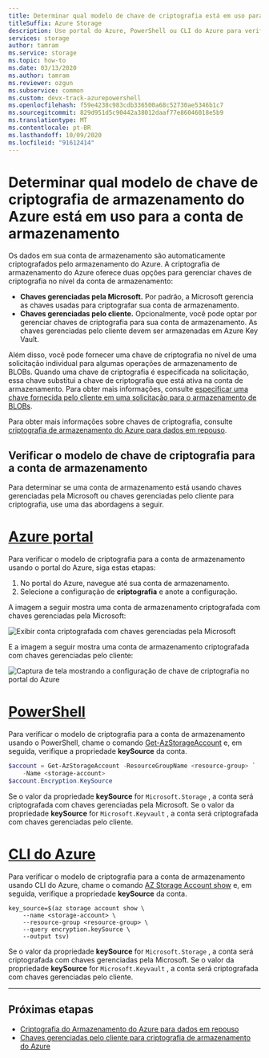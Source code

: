 ```yaml
---
title: Determinar qual modelo de chave de criptografia está em uso para a conta de armazenamento
titleSuffix: Azure Storage
description: Use portal do Azure, PowerShell ou CLI do Azure para verificar como as chaves de criptografia estão sendo gerenciadas para a conta de armazenamento. As chaves podem ser gerenciadas pela Microsoft (o padrão) ou pelo cliente. As chaves gerenciadas pelo cliente devem ser armazenadas em Azure Key Vault.
services: storage
author: tamram
ms.service: storage
ms.topic: how-to
ms.date: 03/13/2020
ms.author: tamram
ms.reviewer: ozgun
ms.subservice: common
ms.custom: devx-track-azurepowershell
ms.openlocfilehash: f59e4238c983cdb336500a68c52730ae5346b1c7
ms.sourcegitcommit: 829d951d5c90442a38012daaf77e86046018e5b9
ms.translationtype: MT
ms.contentlocale: pt-BR
ms.lasthandoff: 10/09/2020
ms.locfileid: "91612414"
---
```

# <a name="determine-which-azure-storage-encryption-key-model-is-in-use-for-the-storage-account"></a>Determinar qual modelo de chave de criptografia de armazenamento do Azure está em uso para a conta de armazenamento

Os dados em sua conta de armazenamento são automaticamente criptografados pelo armazenamento do Azure. A criptografia de armazenamento do Azure oferece duas opções para gerenciar chaves de criptografia no nível da conta de armazenamento:

- **Chaves gerenciadas pela Microsoft.** Por padrão, a Microsoft gerencia as chaves usadas para criptografar sua conta de armazenamento.
- **Chaves gerenciadas pelo cliente.** Opcionalmente, você pode optar por gerenciar chaves de criptografia para sua conta de armazenamento. As chaves gerenciadas pelo cliente devem ser armazenadas em Azure Key Vault.

Além disso, você pode fornecer uma chave de criptografia no nível de uma solicitação individual para algumas operações de armazenamento de BLOBs. Quando uma chave de criptografia é especificada na solicitação, essa chave substitui a chave de criptografia que está ativa na conta de armazenamento. Para obter mais informações, consulte [especificar uma chave fornecida pelo cliente em uma solicitação para o armazenamento de BLOBs](../blobs/storage-blob-customer-provided-key.md).

Para obter mais informações sobre chaves de criptografia, consulte [criptografia de armazenamento do Azure para dados em repouso](storage-service-encryption.md).

## <a name="check-the-encryption-key-model-for-the-storage-account"></a>Verificar o modelo de chave de criptografia para a conta de armazenamento

Para determinar se uma conta de armazenamento está usando chaves gerenciadas pela Microsoft ou chaves gerenciadas pelo cliente para criptografia, use uma das abordagens a seguir.

# <a name="azure-portal"></a>[Azure portal](#tab/portal)

Para verificar o modelo de criptografia para a conta de armazenamento usando o portal do Azure, siga estas etapas:

1. No portal do Azure, navegue até sua conta de armazenamento.
1. Selecione a configuração de **criptografia** e anote a configuração.

A imagem a seguir mostra uma conta de armazenamento criptografada com chaves gerenciadas pela Microsoft:

![Exibir conta criptografada com chaves gerenciadas pela Microsoft](media/storage-encryption-key-model-get/microsoft-managed-encryption-key-setting-portal.png)

E a imagem a seguir mostra uma conta de armazenamento criptografada com chaves gerenciadas pelo cliente:

![Captura de tela mostrando a configuração de chave de criptografia no portal do Azure](media/storage-encryption-key-model-get/customer-managed-encryption-key-setting-portal.png)

# <a name="powershell"></a>[PowerShell](#tab/powershell)

Para verificar o modelo de criptografia para a conta de armazenamento usando o PowerShell, chame o comando [Get-AzStorageAccount](/powershell/module/az.storage/get-azstorageaccount) e, em seguida, verifique a propriedade **keySource** da conta.

```powershell
$account = Get-AzStorageAccount -ResourceGroupName <resource-group> `
    -Name <storage-account>
$account.Encryption.KeySource
```

Se o valor da propriedade **keySource** for `Microsoft.Storage` , a conta será criptografada com chaves gerenciadas pela Microsoft. Se o valor da propriedade **keySource** for `Microsoft.Keyvault` , a conta será criptografada com chaves gerenciadas pelo cliente.

# <a name="azure-cli"></a>[CLI do Azure](#tab/cli)

Para verificar o modelo de criptografia para a conta de armazenamento usando CLI do Azure, chame o comando [AZ Storage Account show](/cli/azure/storage/account#az-storage-account-show) e, em seguida, verifique a propriedade **keySource** da conta.

```azurecli-interactive
key_source=$(az storage account show \
    --name <storage-account> \
    --resource-group <resource-group> \
    --query encryption.keySource \
    --output tsv)
```

Se o valor da propriedade **keySource** for `Microsoft.Storage` , a conta será criptografada com chaves gerenciadas pela Microsoft. Se o valor da propriedade **keySource** for `Microsoft.Keyvault` , a conta será criptografada com chaves gerenciadas pelo cliente.

---

## <a name="next-steps"></a>Próximas etapas

- [Criptografia do Armazenamento do Azure para dados em repouso](storage-service-encryption.md)
- [Chaves gerenciadas pelo cliente para criptografia de armazenamento do Azure](customer-managed-keys-overview.md)
